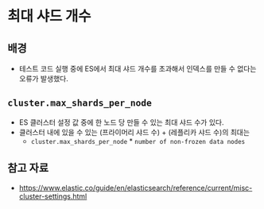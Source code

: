 # 최대 샤드 개수

## 배경

- 테스트 코드 실행 중에 ES에서 최대 샤드 개수를 초과해서 인덱스를 만들 수 없다는 오류가 발생했다.

## `cluster.max_shards_per_node`

- ES 클러스터 설정 값 중에 한 노드 당 만들 수 있는 최대 샤드 수가 있다.
- 클러스터 내에 있을 수 있는 (프라이머리 샤드 수) + (레플리카 샤드 수)의 최대는
	- `cluster.max_shards_per_node` * `number of non-frozen data nodes`


## 참고 자료

- https://www.elastic.co/guide/en/elasticsearch/reference/current/misc-cluster-settings.html